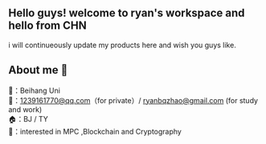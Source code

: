## Hello guys! welcome to ryan's workspace and hello from CHN
i will continueously update my products here and wish you guys like.

## About me 🙋
🏫：Beihang Uni  
📮：1239161770@qq.com（for private）/ ryanbqzhao@gmail.com (for study and work)  
🏠：BJ / TY  
📖：interested in MPC ,Blockchain and Cryptography   
  
  

